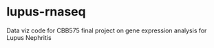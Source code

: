 # lupus-rnaseq
Data viz code for CBB575 final project on gene expression analysis for Lupus Nephritis
